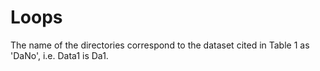 # Loops
The name of the directories correspond to the dataset cited in Table 1 as 'DaNo', i.e. Data1 is Da1.
